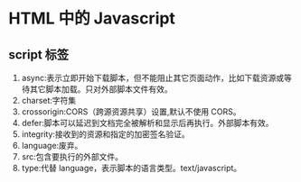 # HTML 中的 Javascript

## script 标签

1. async:表示立即开始下载脚本，但不能阻止其它页面动作，比如下载资源或等待其它脚本加载。只对外部脚本文件有效。
2. charset:字符集
3. crossorigin:CORS（跨源资源共享）设置,默认不使用 CORS。
4. defer:脚本可以延迟到文档完全被解析和显示后再执行。外部脚本有效。
5. integrity:接收到的资源和指定的加密签名验证。
6. language:废弃。
7. src:包含要执行的外部文件。
8. type:代替 language，表示脚本的语言类型。text/javascript。


